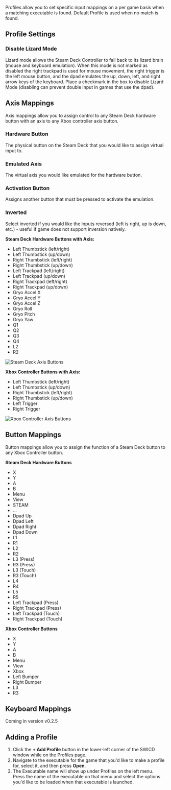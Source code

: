 Profiles allow you to set specific input mappings on a per game basis when a matching executable is found. Default Profile is used when no match is found.

## Profile Settings

### Disable Lizard Mode
Lizard mode allows the Steam Deck Controller to fall back to its lizard brain (mouse and keyboard emulation). When this mode is not marked as disabled the right trackpad is used for mouse movement, the right trigger is the left mouse button, and the dpad emulates the up, down, left, and right arrow keys of the keyboard. Place a checkmark in the box to disable Lizard Mode (disabling can prevent double input in games that use the dpad). 

## Axis Mappings
Axis mappings allow you to assign control to any Steam Deck hardware button with an axis to any Xbox controller axis button.

### Hardware Button
The physical button on the Steam Deck that you would like to assign virtual input to.

### Emulated Axis
The virtual axis you would like emulated for the hardware button.

### Activation Button
Assigns another button that must be pressed to activate the emulation.

### Inverted
Select inverted if you would like the inputs reversed (left is right, up is down, etc.) - useful if game does not support inversion natively.

**Steam Deck Hardware Buttons with Axis:**
- Left Thumbstick (left/right) 
- Left Thumbstick (up/down)
- Right Thumbstick (left/right)
- Right Thumbstick (up/down)
- Left Trackpad (left/right) 
- Left Trackpad (up/down)
- Right Trackpad (left/right)
- Right Trackpad (up/down)
- Gryo Accel X
- Gryo Accel Y
- Gryo Accel Z
- Gryo Roll
- Gryo Pitch
- Gryo Yaw
- Q1
- Q2
- Q3
- Q4
- L2
- R2

![Steam Deck Axis Buttons](https://github.com/mKenfenheuer/steam-deck-windows-usermode-driver/wiki/images/Steam%20Deck%20Axis.png)

**Xbox Controller Buttons with Axis:**
- Left Thumbstick (left/right) 
- Left Thumbstick (up/down)
- Right Thumbstick (left/right)
- Right Thumbstick (up/down)
- Left Trigger
- Right Trigger

![Xbox Controller Axis Buttons](https://github.com/mKenfenheuer/steam-deck-windows-usermode-driver/wiki/images/Xbox%20Axis.png)

## Button Mappings
Button mappings allow you to assign the function of a Steam Deck button to any Xbox Controller button.

**Steam Deck Hardware Buttons**
- X
- Y
- A
- B
- Menu
- View
- STEAM
- ...
- Dpad Up
- Dpad Left
- Dpad Right
- Dpad Down
- L1
- R1
- L2
- R2
- L3 (Press)
- R3 (Press)
- L3 (Touch)
- R3 (Touch)
- L4
- R4
- L5
- R5
- Left Trackpad (Press)
- Right Trackpad (Press)
- Left Trackpad (Touch)
- Right Trackpad (Touch)

**Xbox Controller Buttons**
- X
- Y
- A
- B
- Menu
- View
- Xbox
- Left Bumper
- Right Bumper
- L3
- R3

## Keyboard Mappings
Coming in version v0.2.5

## Adding a Profile
1. Click the **+ Add Profile** button in the lower-left corner of the SWICD window while on the Profiles page.  
2. Navigate to the executable for the game that you'd like to make a profile for, select it, and then press **Open**.
3. The Executable name will show up under Profiles on the left menu. Press the name of the executable on that menu and select the options you'd like to be loaded when that executable is launched.